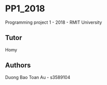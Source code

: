 # PP1_2018
Programming project 1 - 2018 - RMIT University

## Tutor
Homy

## Authors
Duong Bao Toan Au - s3589104
